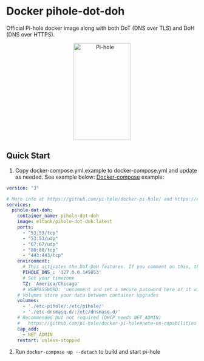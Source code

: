 # Docker pihole-dot-doh
Official Pi-hole docker image along with both DoT (DNS over TLS) and DoH (DNS over HTTPS).

<p align="center">
<a href="https://pi-hole.net"><img src="https://pi-hole.github.io/graphics/Vortex/Vortex_with_text.png" width="150" height="255" alt="Pi-hole"></a><br/>
</p>
<!-- Delete above HTML and insert markdown for dockerhub : ![Pi-hole](https://pi-hole.github.io/graphics/Vortex/Vortex_with_text.png) -->

## Quick Start
1. Copy docker-compose.yml.example to docker-compose.yml and update as needed. See example below:
[Docker-compose](https://docs.docker.com/compose/install/) example:
```yaml
version: "3"

# More info at https://github.com/pi-hole/docker-pi-hole/ and https://docs.pi-hole.net/
services:
  pihole-dot-doh:
    container_name: pihole-dot-doh
    image: eltonk/pihole-dot-doh:latest
    ports:
      - "53:53/tcp"
      - "53:53/udp"
      - "67:67/udp"
      - "80:80/tcp"
      - "443:443/tcp"
    environment:
      # This activates the DoT-DoH features. If you comment on this, the Pi-hole will only act as blocking ads.
      PIHOLE_DNS_: '127.0.0.1#5053'
      # Set your timezone
      TZ: 'America/Chicago'
      # WEBPASSWORD: 'uncomment and set a secure password here or it will be random'
    # Volumes store your data between container upgrades
    volumes:
      - './etc-pihole/:/etc/pihole/'
      - './etc-dnsmasq.d/:/etc/dnsmasq.d/'
    # Recommended but not required (DHCP needs NET_ADMIN)
    #   https://github.com/pi-hole/docker-pi-hole#note-on-capabilities
    cap_add:
      - NET_ADMIN
    restart: unless-stopped
```
2. Run `docker-compose up --detach` to build and start pi-hole
